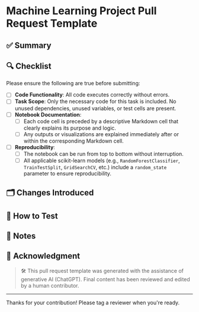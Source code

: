 # Machine Learning Project Pull Request Template

## ✅ Summary

<!-- 
Provide a short, clear summary of what this pull request accomplishes.
E.g., "Implements initial data preprocessing and EDA for the housing price prediction project."
-->

## 🔍 Checklist

Please ensure the following are true before submitting:

- [ ] **Code Functionality**: All code executes correctly without errors.
- [ ] **Task Scope**: Only the necessary code for this task is included. No unused dependencies, unused variables, or test cells are present.
- [ ] **Notebook Documentation**:
  - [ ] Each code cell is preceded by a descriptive Markdown cell that clearly explains its purpose and logic.
  - [ ] Any outputs or visualizations are explained immediately after or within the corresponding Markdown cell.
- [ ] **Reproducibility**:
  - [ ] The notebook can be run from top to bottom without interruption.
  - [ ] All applicable scikit-learn models (e.g., `RandomForestClassifier`, `TrainTestSplit`, `GridSearchCV`, etc.) include a `random_state` parameter to ensure reproducibility.

## 🗂️ Changes Introduced

<!-- 
Describe the key files, functions, models, or visualizations added or modified.
E.g., "Added 'data_cleaning.ipynb' notebook with missing value handling and categorical encoding."
-->

## 🧪 How to Test

<!-- 
Give clear instructions on how reviewers can test the code.
E.g., "Open 'data_cleaning.ipynb' and run all cells. Verify that no errors occur and that missing values are dropped or filled as expected."
-->

## 📎 Notes

<!-- 
Include any important notes or context about your implementation. If something was excluded for a reason, explain it here.
-->

## 🧬 Acknowledgment

> 🛠️ This pull request template was generated with the assistance of generative AI (ChatGPT). Final content has been reviewed and edited by a human contributor.

---

Thanks for your contribution! Please tag a reviewer when you're ready.
